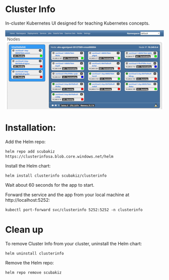 # Cluster Info
In-cluster Kubernetes UI designed for teaching Kubernetes concepts.

![](ClusterInfo.png)


# Installation:

Add the Helm repo:

```
helm repo add scubakiz https://clusterinfosa.blob.core.windows.net/helm
```

Install the Helm chart:

```
helm install clusterinfo scubakiz/clusterinfo
```

Wait about 60 seconds for the app to start.  

Forward the service and the app from your local machine at http://localhost:5252:

```
kubectl port-forward svc/clusterinfo 5252:5252 -n clusterinfo
```

# Clean up
To remove Cluster Info from your cluster, uninstall the Helm chart:
```
helm uninstall clusterinfo
```

Remove the Helm repo:
```
helm repo remove scubakiz
```